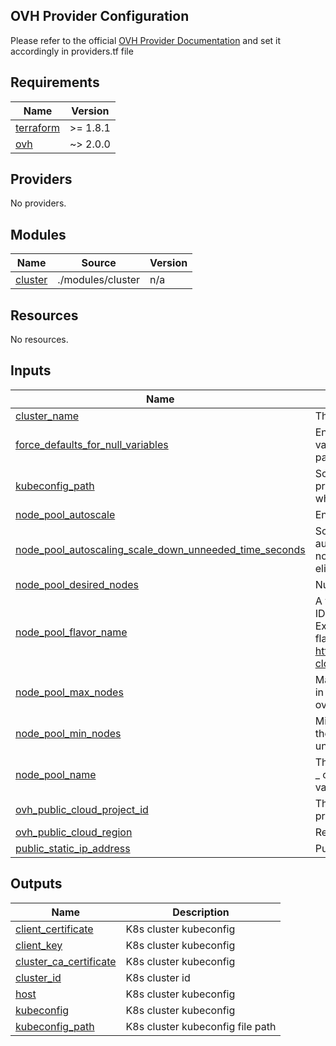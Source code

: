 ## OVH Provider Configuration


Please refer to the official [OVH Provider Documentation](https://registry.terraform.io/providers/ovh/ovh/latest/docs#oauth2) 
and set it accordingly in providers.tf file

<!-- BEGIN_TF_DOCS -->
## Requirements

| Name | Version |
|------|---------|
| <a name="requirement_terraform"></a> [terraform](#requirement\_terraform) | >= 1.8.1 |
| <a name="requirement_ovh"></a> [ovh](#requirement\_ovh) | ~> 2.0.0 |

## Providers

No providers.

## Modules

| Name | Source | Version |
|------|--------|---------|
| <a name="module_cluster"></a> [cluster](#module\_cluster) | ./modules/cluster | n/a |

## Resources

No resources.

## Inputs

| Name | Description | Type | Default | Required |
|------|-------------|------|---------|:--------:|
| <a name="input_cluster_name"></a> [cluster\_name](#input\_cluster\_name) | The name of the kubernetes cluster. | `string` | `"streamx"` | no |
| <a name="input_force_defaults_for_null_variables"></a> [force\_defaults\_for\_null\_variables](#input\_force\_defaults\_for\_null\_variables) | Enables forcing default variable values when the variable value passed to the module is null. | `bool` | `true` | no |
| <a name="input_kubeconfig_path"></a> [kubeconfig\_path](#input\_kubeconfig\_path) | Script creates kubeconfig file with provided path. No file is created when null is provided. | `any` | `null` | no |
| <a name="input_node_pool_autoscale"></a> [node\_pool\_autoscale](#input\_node\_pool\_autoscale) | Enable auto-scaling for the pool. | `bool` | `true` | no |
| <a name="input_node_pool_autoscaling_scale_down_unneeded_time_seconds"></a> [node\_pool\_autoscaling\_scale\_down\_unneeded\_time\_seconds](#input\_node\_pool\_autoscaling\_scale\_down\_unneeded\_time\_seconds) | ScaleDownUnneededTimeSeconds autoscaling parameter How long a node should be unneeded before it is eligible for scale down | `number` | `1200` | no |
| <a name="input_node_pool_desired_nodes"></a> [node\_pool\_desired\_nodes](#input\_node\_pool\_desired\_nodes) | Number of nodes to start. | `number` | `5` | no |
| <a name="input_node_pool_flavor_name"></a> [node\_pool\_flavor\_name](#input\_node\_pool\_flavor\_name) | A valid OVHcloud public cloud flavor ID in which the nodes will be started. Ex: b2-7. You can find the list of flavor IDs: https://www.ovhcloud.com/fr/public-cloud/prices/. | `string` | `"d2-8"` | no |
| <a name="input_node_pool_max_nodes"></a> [node\_pool\_max\_nodes](#input\_node\_pool\_max\_nodes) | Maximum number of nodes allowed in the pool. Setting desired\_nodes over this value will raise an error. | `number` | `10` | no |
| <a name="input_node_pool_min_nodes"></a> [node\_pool\_min\_nodes](#input\_node\_pool\_min\_nodes) | Minimum number of nodes allowed in the pool. Setting desired\_nodes under this value will raise an error. | `number` | `5` | no |
| <a name="input_node_pool_name"></a> [node\_pool\_name](#input\_node\_pool\_name) | The name of the node\_pool. Warning: \_ char is not allowed! Changing this value recreates the resource. | `string` | `"streamx"` | no |
| <a name="input_ovh_public_cloud_project_id"></a> [ovh\_public\_cloud\_project\_id](#input\_ovh\_public\_cloud\_project\_id) | The id of the public OVH cloud project | `string` | n/a | yes |
| <a name="input_ovh_public_cloud_region"></a> [ovh\_public\_cloud\_region](#input\_ovh\_public\_cloud\_region) | Region of cloud deployment | `string` | `"GRA11"` | no |
| <a name="input_public_static_ip_address"></a> [public\_static\_ip\_address](#input\_public\_static\_ip\_address) | Public IP address | `string` | `null` | no |

## Outputs

| Name | Description |
|------|-------------|
| <a name="output_client_certificate"></a> [client\_certificate](#output\_client\_certificate) | K8s cluster kubeconfig |
| <a name="output_client_key"></a> [client\_key](#output\_client\_key) | K8s cluster kubeconfig |
| <a name="output_cluster_ca_certificate"></a> [cluster\_ca\_certificate](#output\_cluster\_ca\_certificate) | K8s cluster kubeconfig |
| <a name="output_cluster_id"></a> [cluster\_id](#output\_cluster\_id) | K8s cluster id |
| <a name="output_host"></a> [host](#output\_host) | K8s cluster kubeconfig |
| <a name="output_kubeconfig"></a> [kubeconfig](#output\_kubeconfig) | K8s cluster kubeconfig |
| <a name="output_kubeconfig_path"></a> [kubeconfig\_path](#output\_kubeconfig\_path) | K8s cluster kubeconfig file path |
<!-- END_TF_DOCS -->